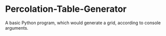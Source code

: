 # Percolation-Table-Generator
A basic Python program, which would generate a grid, according to console arguments.
